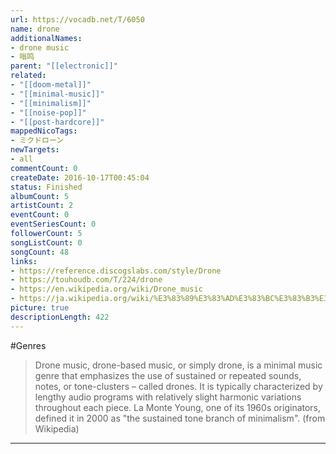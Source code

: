 ```yaml
---
url: https://vocadb.net/T/6050
name: drone
additionalNames: 
- drone music
- 嗡鸣
parent: "[[electronic]]"
related:
- "[[doom-metal]]"
- "[[minimal-music]]"
- "[[minimalism]]"
- "[[noise-pop]]"
- "[[post-hardcore]]"
mappedNicoTags:
- ミクドローン
newTargets:
- all
commentCount: 0
createDate: 2016-10-17T00:45:04
status: Finished
albumCount: 5
artistCount: 2
eventCount: 0
eventSeriesCount: 0
followerCount: 5
songListCount: 0
songCount: 48
links: 
- https://reference.discogslabs.com/style/Drone
- https://touhoudb.com/T/224/drone
- https://en.wikipedia.org/wiki/Drone_music
- https://ja.wikipedia.org/wiki/%E3%83%89%E3%83%AD%E3%83%BC%E3%83%B3%E3%83%BB%E3%83%9F%E3%83%A5%E3%83%BC%E3%82%B8%E3%83%83%E3%82%AF
picture: true
descriptionLength: 422
---
```


#Genres

>Drone music, drone-based music, or simply drone, is a minimal music genre that emphasizes the use of sustained or repeated sounds, notes, or tone-clusters – called drones. It is typically characterized by lengthy audio programs with relatively slight harmonic variations throughout each piece. La Monte Young, one of its 1960s originators, defined it in 2000 as "the sustained tone branch of minimalism". (from Wikipedia)

---

